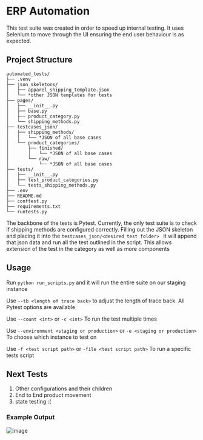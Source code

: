 # ERP Automation
This test suite was created in order to speed up internal testing. It uses Selenium to move through the UI ensuring the
end user behaviour is as expected. 

## Project Structure

```
automated_tests/
├── .venv
├── json_skeletons/
│   ├── apparel_shipping_template.json
│   └── *other JSON templates for tests
├── pages/
│   ├── __init__.py
│   ├── base.py
│   ├── product_category.py
│   └── shipping_methods.py
├── testcases_json/
│   ├── shipping_methods/
│   │   └── *JSON of all base cases
│   └── product_categories/
│       ├── finished/
│       │   └── *JSON of all base cases
│       └── raw/
│           └── *JSON of all base cases
├── tests/
│   ├── __init__.py
│   ├── test_product_categories.py
│   └── tests_shipping_methods.py
├── .env
├── README.md
├── conftest.py
├── requirements.txt
└── runtests.py
```
The backbone of the tests is Pytest. Currently, the only test suite is to check if shipping methods are configured correctly.
Filling out the JSON skeleton and placing it into the ```testcases_json/<desired test folder> ``` it will append that json
data and run all the test outlined in the script. 
This allows extension of the test in the category as well as more components

## Usage
Run ```python run_scripts.py``` and it will run the entire suite on our staging instance

Use ```--tb <length of trace back>``` to adjust the length of trace back. All Pytest options are available

Use ```--count <int>``` or ```-c <int>``` To run the test multiple times

Use ```--environment <staging or production>```  or ```-e <staging or production>``` To choose which instance to test on

Use ```-f <test script path>``` or ```-file <test script path>``` To run a specific tests script

## Next Tests
1. Other configurations and their children
2. End to End product movement
3. state testing :(


### Example Output
![image](https://github.com/user-attachments/assets/a8b3120d-c68c-4969-91da-11bc054c3e23)
